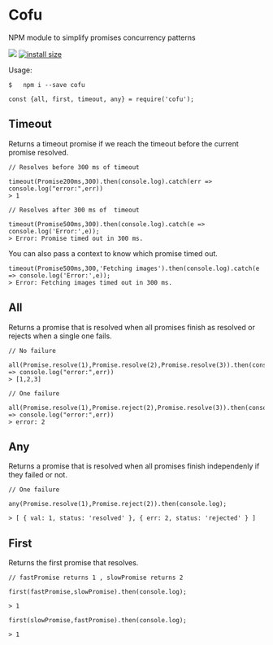 # Cofu

NPM module to simplify promises concurrency patterns


[![](https://img.shields.io/npm/v/cofu.svg)](https://npmjs.com/package/cofu)
[![install size](https://packagephobia.now.sh/badge?p=cofu)](https://packagephobia.now.sh/result?p=cofu)

Usage:

```
$   npm i --save cofu

const {all, first, timeout, any} = require('cofu');

```

## Timeout

Returns a timeout promise if we reach the timeout before the current promise resolved.
```
// Resolves before 300 ms of timeout

timeout(Promise200ms,300).then(console.log).catch(err => console.log("error:",err))
> 1

// Resolves after 300 ms of  timeout

timeout(Promise500ms,300).then(console.log).catch(e => console.log('Error:',e));
> Error: Promise timed out in 300 ms.
```

You can also pass a context to know which promise timed out.

```
timeout(Promise500ms,300,'Fetching images').then(console.log).catch(e => console.log('Error:',e));
> Error: Fetching images timed out in 300 ms.

```

## All

Returns a promise that is resolved when all promises finish as resolved or rejects when a single one fails.
```
// No failure

all(Promise.resolve(1),Promise.resolve(2),Promise.resolve(3)).then(console.log).catch(err => console.log("error:",err))
> [1,2,3]

// One failure

all(Promise.resolve(1),Promise.reject(2),Promise.resolve(3)).then(console.log).catch(err => console.log("error:",err))
> error: 2
```
## Any

Returns a promise that is resolved when all promises finish independenly if they failed or not.
```
// One failure

any(Promise.resolve(1),Promise.reject(2)).then(console.log);

> [ { val: 1, status: 'resolved' }, { err: 2, status: 'rejected' } ]
```
## First

Returns the first promise that resolves.
```
// fastPromise returns 1 , slowPromise returns 2

first(fastPromise,slowPromise).then(console.log);

> 1

first(slowPromise,fastPromise).then(console.log);

> 1
```

